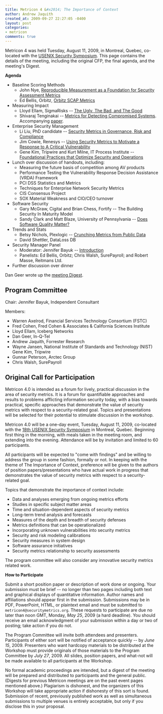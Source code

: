 ```yaml
---
title: Metricon 4 &#x2014; The Importance of Context
author: Andrew Jaquith
created_at: 2009-09-27 22:27:05 -0400
layout: post
categories:
- metricon
comments: true
---
```


Metricon 4 was held Tuesday, August 11, 2009, in Montreal, Quebec, co-located with the [USENIX Security Symposium](http://www.usenix.org/events/sec09).  This page contains the details of the meeting, including the original CFP, the final agenda, and the meeting's Digest.

<!-- more -->

__Agenda__ 
 
* Baseline Scoring Methods	
  * John Nye, [Reproducible Measurement as a Foundation for Security Assessment Metrics](/attachments/Metricon-4-Nye.pdf)
  * Ed Bellis, Orbitz, [Orbitz SCAP Metrics](/attachments/Metricon-4-Bellis.pdf)
* Measuring Impact	
  * Lloyd Ellam, SigmaRisks -- [The Ugly, The Bad, and The Good](/attachments/Metricon-4-Ellam.pdf)
  * Shivaraj Tenginakai -- [Metrics for Detecting Compromised Systems](/attachments/Metricon-4-Tenginakai.pdf). Accompanying [paper](/attachments/Metricon-4-Tenginakai-Paper.pdf).
* Enterprise Security Management	
  * Li Liu, PhD candidate -- [Security Metrics in Governance, Risk and Compliance](/attachments/Metricon-4-Liu.pdf)
  * Jim Cowie, Renesys -- [Using Security Metrics to Motivate a Response to A Critical Vulnerability](/attachments/Metricon-4-Cowie.pdf)
  * Gene Kim, Tripwire and Kurt Milne, IT Process Institute -- [Foundational Practices that Optimize Security and Operations](/attachments/Metricon-4-Kim.pdf) 
* Lunch over discussion of handouts, including:
  * Measuring the future basis of competition among AV products
  * Performance Testing the Vulnerability Response Decision Assistance (VRDA) Framework
  * PCI DSS Statistics and Metrics
  * Techniques for Enterprise Network Security Metrics
  * CIS Consensus Project
  * SOX Material Weakness and CIO/CEO turnover
* Software Security 	
  * Gary McGraw, Cigital and Brian Chess, Fortify -- The Building Security In Maturity Model
  * Sandy Clark and Matt Blaze, University of Pennsylvania -- [Does Software Quality Matter?](/attachments/Metricon-4-Clark-Blaze.pdf)
* Trends and Stats	
  * Betsy Nichols, Plexlogic -- [Crunching Metrics from Public Data](/attachments/Metricon-4-Nichols.pdf)
  * David Shettler, DataLoss DB
* Security Manager Panel
  * Moderator: Jennifer Bayuk -- [Introduction](/attachments/Metricon-4-Bayuk-Panel.pdf)
  * Panelists: Ed Bellis, Orbitz; Chris Walsh, SurePayroll; and Robert Masse, Reitmans Ltd.
* Further discussion over dinner

Dan Geer wrote up the [meeting Digest](/attachments/Metricon-4-Geer-Digest.PDF).

## Program Committee

Chair: Jennifer Bayuk, Independent Consultant

Members:

* Warren Axelrod, Financial Services Technology Consortium (FSTC)
* Fred Cohen, Fred Cohen & Associates & California Sciences Institute
* Lloyd Ellam, Iceberg Networks
* Dan Geer, In-Q-Tel
* Andrew Jaquith, Forrester Research
* Wayne Jansen, National Institute of Standards and Technology (NIST) Gene Kim, Tripwire
* Gunnar Peterson, Arctec Group
* Chris Walsh, SurePayroll

## Original Call for Participation

Metricon 4.0 is intended as a forum for lively, practical discussion in the area of security metrics. It is a forum for quantifiable approaches and results to problems afflicting information security today, with a bias towards practical, specific approaches that demonstrate the value of security metrics with respect to a security-related goal. Topics and presentations will be selected for their potential to stimulate discussion in the workshop.

Metricon 4.0 will be a one-day event, Tuesday, August 11, 2009, co-located with the [18th USENIX Security Symposium](http://www.usenix.org/events/sec09/) in Montreal, Quebec. Beginning first thing in the morning, with meals taken in the meeting room, and extending into the evening. Attendance will be by invitation and limited to 60 participants.

All participants will be expected to "come with findings" and be willing to address the group in some fashion, formally or not. In keeping with the theme of The Importance of Context, preference will be given to the authors of position papers/presentations who have actual work in progress that demonstrates the value of security metrics with respect to a security-related goal.

Topics that demonstrate the importance of context include:

* Data and analyses emerging from ongoing metrics efforts
* Studies in specific subject matter areas
* Time and situation-dependent aspects of security metrics
* Long-term trend analysis and forecasts
* Measures of the depth and breadth of security defenses
* Metrics definitions that can be operationalized
* Incorporating unknown vulnerabilities into security metrics
* Security and risk modeling calibrations
* Security measures in system design
* Software assurance initiatives
* Security metrics relationship to security assessments

The program committee will also consider any innovative security metrics related work.

__How to Participate__

Submit a short position paper or description of work done or ongoing. Your submission must be brief -- no longer than two pages including both text and graphical displays of quantitative information. Author names and affiliations should appear first in the submission. Submissions may be in PDF, PowerPoint, HTML, or plaintext email and must be submitted to `metricon4@securitymetrics.org`. These requests to participate are due no later than noon GMT, Monday, _May 25_, 2009 (a hard deadline). You should receive an email acknowledgment of your submission within a day or two of posting; take action if you do not.

The Program Committee will invite both attendees and presenters. Participants of either sort will be notified of acceptance quickly -- by _June 15_, 2009. Presenters who want hardcopy materials to be distributed at the Workshop must provide originals of those materials to the Program Committee by _July 27_, 2009. All slides, position papers, and what-not will be made available to all participants at the Workshop. 

No formal academic proceedings are intended, but a digest of the meeting will be prepared and distributed to participants and the general public. (Digests for previous Metricon meetings are on the past event pages mentioned above.) Plagiarism is dishonest, and the organizers of this Workshop will take appropriate action if dishonesty of this sort is found. Submission of recent, previously published work as well as simultaneous submissions to multiple venues is entirely acceptable, but only if you disclose this in your proposal.
